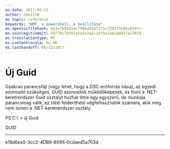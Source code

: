 ```yaml
---
ms.date: 2017-06-12
author: JKeithB
ms.topic: reference
keywords: "WMF, a powershell, a beállítása"
ms.openlocfilehash: bb2e7b99d14c790bdd3df2f5c729275b96a659fc
ms.sourcegitcommit: 75f70c7df01eea5e7a2c16f9a3ab1dd437a1f8fd
ms.translationtype: MT
ms.contentlocale: hu-HU
ms.lasthandoff: 06/12/2017
---
```

# <a name="new-guid"></a>Új Guid
Gyakran parancsfájl (vagy lehet, hogy a DSC-erőforrás írása), az egyedi azonosító szükséges. GUID azonosítók működőképesek, és hívni a .NET-keretrendszer Guid osztályt hozhat létre egy egyszerű, de munkája parancsmag válik, ez több felderíthető végfelhasználók számára, akik még nem ismeri a .NET-keretrendszer osztály:

PS C:\\ &gt; új Guid

GUID

----

e19d6ea5-3cc2-4DB9-8095-0cdaed5a703d

